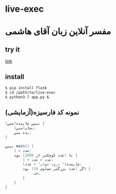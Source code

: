 # live-exec

# مفسر آنلاین زبان آقای هاشمی

## try it

[link](http://37.152.188.242:8001/)

## install

```bash
$ pip install flask
$ cd /path/to/live-exec
$ python3.7 app.py &
```


##   (آزمایشی)نمونه کد فارسیزه

<p align=right>
  
  ```java
  ببین چاپنده(متن) {
      بچاپ(متن);
      بده متن;
  }

  ببین main() {
      عدد = 1;
      تا (عدد کوچکتر از 1000) بود {
          عدد = عدد + 1;
          چاپنده(" درود جهان" + عدد);
          اگر (عدد بزرگتر مساوی 10) بود {
               خب;
          }                
      }
  }
  ```
</p>
